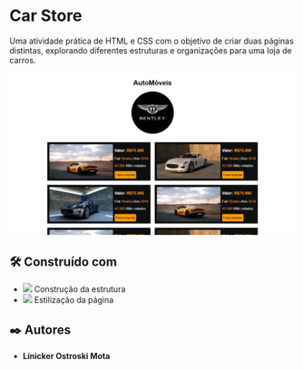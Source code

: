 # Car Store

Uma atividade prática de HTML e CSS com o objetivo de criar duas páginas distintas, explorando diferentes estruturas e organizações para uma loja de carros.

<img src="./gitimg.jpg">

## 🛠️ Construído com

* <img src="https://img.shields.io/badge/HTML5-E34F26?style=for-the-badge&logo=html5&logoColor=white"> Construção da estrutura
* <img src="https://img.shields.io/badge/CSS3-1572B6?style=for-the-badge&logo=css3&logoColor=white"> Estilização da página

## ✒️ Autores

* **Línicker Ostroski Mota** 
